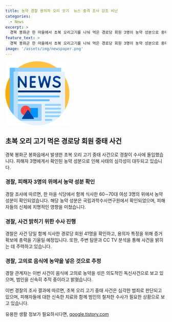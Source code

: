 ```yaml
---
title: 농약 경찰 용의자 오리 곳기  뉴스 충격 조사 강조 비난
categories:
  - News
excerpt: >
  경북 봉화군 한 마을에서 초복 오리고기를 나눠 먹은 경로당 회원 3명이 농약 성분으로 중태에 빠져 의식이 없는 상태입니다. 이들을 포함한 회원 41명이 함께 식사했으며, 의식이 없는 3명의 혈액과 위세척액에서 농약 성분이 확인됐습니다. 경찰은 용의자를 찾기 위해 조사를 진행 중이며, 현재 사건에 대한 자세한 경위를 조사 중입니다. (150자)
feature_text: >
  경북 봉화군 한 마을에서 초복 오리고기를 나눠 먹은 경로당 회원 3명이 농약 성분으로 중태에 빠져 의식이 없는 상태입니다. 이들을 포함한 회원 41명이 함께 식사했으며, 의식이 없는 3명의 혈액과 위세척액에서 농약 성분이 확인됐습니다. 경찰은 용의자를 찾기 위해 조사를 진행 중이며, 현재 사건에 대한 자세한 경위를 조사 중입니다. (150자)
image: '/assets/img/newspaper.png'
---
```


<p><img src="/assets/img/newspaper.png" alt="kimp 속보" /></p>

<h2 data-ke-size="size26">초복 오리 고기 먹은 경로당 회원 중태 사건</h2>

<p data-ke-size="size16">경북 봉화군 봉화읍에서 발생한 초복 오리 고기 중태 사건으로 경찰이 수사에 돌입했습니다. 피해자 3명에게서 확인된 농약 성분으로 인해 사태의 심각성이 대두되고 있습니다.</p>

<h3>경찰, 피해자 3명의 위에서 농약 성분 확인</h3>

<p data-ke-size="size16">경찰 조사에 따르면, 한 마을 식당에서 함께 식사한 60∼70대 여성 3명의 위에서 농약 성분이 확인되었습니다. 해당 농약 성분은 국립과학수사연구원에서 확인되었으며, 피해자들의 신체에 치명적인 영향을 미쳤습니다.</p>

<h3>경찰, 사건 밝히기 위한 수사 진행</h3>

<p data-ke-size="size16">경찰은 사건 당일 함께 식사한 경로당 회원 41명을 확인하고, 용의자 특정을 위해 증거 확보에 총력을 기울일 예정입니다. 또한, 주변 탐문과 CC TV 분석을 통해 사건을 밝히는 데 주력하고 있습니다.</p>

<h3>경찰, 고의로 음식에 농약을 넣은 것으로 추정</h3>

<p data-ke-size="size16">경찰 관계자는 이번 사건이 음식에 고의로 농약을 섞은 의도적인 독신사건으로 보고 있으며, 범인을 신속히 추적 중이라고 밝혔습니다.</p>

<p>이번 경찰의 조사 결과에 따르면, 초복 오리 고기 중태 사건은 심각한 범죄로 판단되고 있으며, 피해자들에 대한 신속한 치료와 함께 범인의 철저한 수사가 필요한 상황으로 보고 있습니다.</p>
유용한 생활 정보가 필요하시다면, <a href="https://qoogle.tistory.com" rel="dofollow">qoogle.tistory.com</a>


